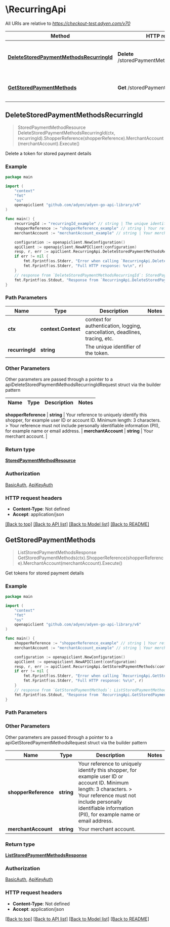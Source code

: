 # \RecurringApi

All URIs are relative to *https://checkout-test.adyen.com/v70*

Method | HTTP request | Description
------------- | ------------- | -------------
[**DeleteStoredPaymentMethodsRecurringId**](RecurringApi.md#DeleteStoredPaymentMethodsRecurringId) | **Delete** /storedPaymentMethods/{recurringId} | Delete a token for stored payment details
[**GetStoredPaymentMethods**](RecurringApi.md#GetStoredPaymentMethods) | **Get** /storedPaymentMethods | Get tokens for stored payment details



## DeleteStoredPaymentMethodsRecurringId

> StoredPaymentMethodResource DeleteStoredPaymentMethodsRecurringId(ctx, recurringId).ShopperReference(shopperReference).MerchantAccount(merchantAccount).Execute()

Delete a token for stored payment details



### Example

```go
package main

import (
    "context"
    "fmt"
    "os"
    openapiclient "github.com/adyen/adyen-go-api-library/v6"
)

func main() {
    recurringId := "recurringId_example" // string | The unique identifier of the token.
    shopperReference := "shopperReference_example" // string | Your reference to uniquely identify this shopper, for example user ID or account ID. Minimum length: 3 characters. > Your reference must not include personally identifiable information (PII), for example name or email address. (optional)
    merchantAccount := "merchantAccount_example" // string | Your merchant account. (optional)

    configuration := openapiclient.NewConfiguration()
    apiClient := openapiclient.NewAPIClient(configuration)
    resp, r, err := apiClient.RecurringApi.DeleteStoredPaymentMethodsRecurringId(context.Background(), recurringId).ShopperReference(shopperReference).MerchantAccount(merchantAccount).Execute()
    if err != nil {
        fmt.Fprintf(os.Stderr, "Error when calling `RecurringApi.DeleteStoredPaymentMethodsRecurringId``: %v\n", err)
        fmt.Fprintf(os.Stderr, "Full HTTP response: %v\n", r)
    }
    // response from `DeleteStoredPaymentMethodsRecurringId`: StoredPaymentMethodResource
    fmt.Fprintf(os.Stdout, "Response from `RecurringApi.DeleteStoredPaymentMethodsRecurringId`: %v\n", resp)
}
```

### Path Parameters


Name | Type | Description  | Notes
------------- | ------------- | ------------- | -------------
**ctx** | **context.Context** | context for authentication, logging, cancellation, deadlines, tracing, etc.
**recurringId** | **string** | The unique identifier of the token. | 

### Other Parameters

Other parameters are passed through a pointer to a apiDeleteStoredPaymentMethodsRecurringIdRequest struct via the builder pattern


Name | Type | Description  | Notes
------------- | ------------- | ------------- | -------------

 **shopperReference** | **string** | Your reference to uniquely identify this shopper, for example user ID or account ID. Minimum length: 3 characters. &gt; Your reference must not include personally identifiable information (PII), for example name or email address. | 
 **merchantAccount** | **string** | Your merchant account. | 

### Return type

[**StoredPaymentMethodResource**](StoredPaymentMethodResource.md)

### Authorization

[BasicAuth](../README.md#BasicAuth), [ApiKeyAuth](../README.md#ApiKeyAuth)

### HTTP request headers

- **Content-Type**: Not defined
- **Accept**: application/json

[[Back to top]](#) [[Back to API list]](../README.md#documentation-for-api-endpoints)
[[Back to Model list]](../README.md#documentation-for-models)
[[Back to README]](../README.md)


## GetStoredPaymentMethods

> ListStoredPaymentMethodsResponse GetStoredPaymentMethods(ctx).ShopperReference(shopperReference).MerchantAccount(merchantAccount).Execute()

Get tokens for stored payment details



### Example

```go
package main

import (
    "context"
    "fmt"
    "os"
    openapiclient "github.com/adyen/adyen-go-api-library/v6"
)

func main() {
    shopperReference := "shopperReference_example" // string | Your reference to uniquely identify this shopper, for example user ID or account ID. Minimum length: 3 characters. > Your reference must not include personally identifiable information (PII), for example name or email address. (optional)
    merchantAccount := "merchantAccount_example" // string | Your merchant account. (optional)

    configuration := openapiclient.NewConfiguration()
    apiClient := openapiclient.NewAPIClient(configuration)
    resp, r, err := apiClient.RecurringApi.GetStoredPaymentMethods(context.Background()).ShopperReference(shopperReference).MerchantAccount(merchantAccount).Execute()
    if err != nil {
        fmt.Fprintf(os.Stderr, "Error when calling `RecurringApi.GetStoredPaymentMethods``: %v\n", err)
        fmt.Fprintf(os.Stderr, "Full HTTP response: %v\n", r)
    }
    // response from `GetStoredPaymentMethods`: ListStoredPaymentMethodsResponse
    fmt.Fprintf(os.Stdout, "Response from `RecurringApi.GetStoredPaymentMethods`: %v\n", resp)
}
```

### Path Parameters



### Other Parameters

Other parameters are passed through a pointer to a apiGetStoredPaymentMethodsRequest struct via the builder pattern


Name | Type | Description  | Notes
------------- | ------------- | ------------- | -------------
 **shopperReference** | **string** | Your reference to uniquely identify this shopper, for example user ID or account ID. Minimum length: 3 characters. &gt; Your reference must not include personally identifiable information (PII), for example name or email address. | 
 **merchantAccount** | **string** | Your merchant account. | 

### Return type

[**ListStoredPaymentMethodsResponse**](ListStoredPaymentMethodsResponse.md)

### Authorization

[BasicAuth](../README.md#BasicAuth), [ApiKeyAuth](../README.md#ApiKeyAuth)

### HTTP request headers

- **Content-Type**: Not defined
- **Accept**: application/json

[[Back to top]](#) [[Back to API list]](../README.md#documentation-for-api-endpoints)
[[Back to Model list]](../README.md#documentation-for-models)
[[Back to README]](../README.md)

